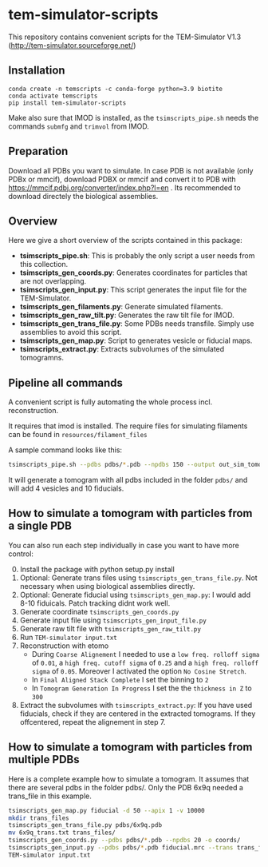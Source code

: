 # tem-simulator-scripts

This repository contains convenient scripts for the TEM-Simulator V1.3 (http://tem-simulator.sourceforge.net/)

## Installation
```
conda create -n temscripts -c conda-forge python=3.9 biotite
conda activate temscripts
pip install tem-simulator-scripts
```

Make also sure that IMOD is installed, as the `tsimscripts_pipe.sh` needs the commands `submfg` and `trimvol` from IMOD.

## Preparation

Download all PDBs you want to simulate. In case PDB is not available (only PDBx or mmcif), download
PDBX or mmcif and convert it to PDB with https://mmcif.pdbj.org/converter/index.php?l=en . Its recommended to download
directely the biological assemblies.

## Overview

Here we give a short overview of the scripts contained in this package:

 - **tsimscripts_pipe.sh**: This is probably the only script a user needs from this collection.
 - **tsimscripts_gen_coords.py**: Generates coordinates for particles that are not overlapping.
 - **tsimscripts_gen_input.py**: This script generates the input file for the TEM-Simulator.
 - **tsimscripts_gen_filaments.py**: Generate simulated filaments.
 - **tsimscripts_gen_raw_tilt.py**: Generates the raw tilt file for IMOD.
 - **tsimscripts_gen_trans_file.py**: Some PDBs needs transfile. Simply use assemblies to avoid this script. 
 - **tsimscripts_gen_map.py**: Script to generates vesicle or fiducial maps.
 - **tsimscripts_extract.py**: Extracts subvolumes of the simulated tomogramns.


## Pipeline all commands

A convenient script is fully automating the whole process incl. reconstruction. 

It requires that imod is installed. The require files for simulating filaments can be found in `resources/filament_files`

A sample command looks like this:

```bash
tsimscripts_pipe.sh --pdbs pdbs/*.pdb --npdbs 150 --output out_sim_tomo_1 --random_seed 10 --pdbs_fil filament_files/*.pdb --settings_fil filament_files/*.json --nsubs 100 --random_seed 10
```

It will generate a tomogram with all pdbs included in the folder `pdbs/` and will add 4 vesicles and 10 fiducials.

## How to simulate a tomogram with particles from a single PDB

You can also run each step individually in case you want to have more control:

0. Install the package with python setup.py install
1. Optional: Generate trans files using `tsimscripts_gen_trans_file.py`. Not necessary when using biological assemblies directly.
2. Optional: Generate fiducial using `tsimscripts_gen_map.py`: I would add 8-10 fiduicals. Patch tracking didnt work well.
3. Generate coordinate `tsimscripts_gen_coords.py`
4. Generate input file using `tsimscripts_gen_input_file.py`
5. Generate raw tilt file with `tsimscripts_gen_raw_tilt.py`
6. Run `TEM-simulator input.txt`
7. Reconstruction with etomo
   * During `Coarse Alignement` I needed to use a `low freq. rolloff sigma` of `0.01`, a `high freq. cutoff sigma` of `0.25` and a `high freq. rolloff sigma` of `0.05`. Moreover I activated the option `No Cosine Stretch`.
   * In `Final Aligned Stack Complete` I set the binning to `2`
   * In `Tomogram Generation In Progress` I set the the `thickness in Z` to `300`
8. Extract the subvolumes with `tsimscripts_extract.py`: If you have used fiducials, check if they are centered in the extracted tomograms.
If they offcentered, repeat the alignement in step 7.

## How to simulate a tomogram with particles from multiple PDBs

Here is a complete example how to simulate a tomogram. It assumes that there are several pdbs in the folder pdbs/.
Only the PDB 6x9q needed a trans_file in this example.

```bash
tsimscripts_gen_map.py fiducial -d 50 --apix 1 -v 10000
mkdir trans_files
tsimscripts_gen_trans_file.py pdbs/6x9q.pdb
mv 6x9q_trans.txt trans_files/
tsimscripts_gen_coords.py --pdbs pdbs/*.pdb --npdbs 20 -o coords/
tsimscripts_gen_input.py --pdbs pdbs/*.pdb fiducial.mrc --trans trans_files/6x9q_trans.txt --coords coords/*.txt --defocus_upper 6 --defocus_lower 7
TEM-simulator input.txt
```
